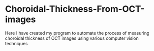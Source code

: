 # Choroidal-Thickness-From-OCT-images
Here I have created my program to automate the process of measuring choroidal thickness of OCT images using various computer vision techniques
